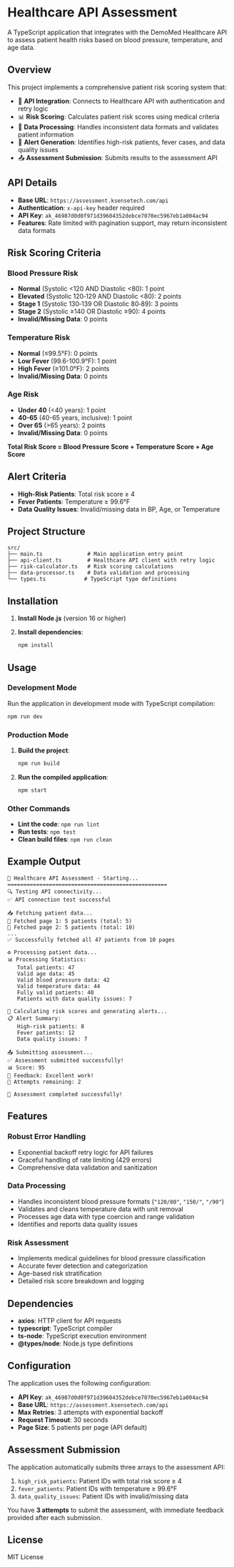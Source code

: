 # Healthcare API Assessment

A TypeScript application that integrates with the DemoMed Healthcare API to assess patient health risks based on blood pressure, temperature, and age data.

## Overview

This project implements a comprehensive patient risk scoring system that:

- 🔌 **API Integration**: Connects to Healthcare API with authentication and retry logic
- 📊 **Risk Scoring**: Calculates patient risk scores using medical criteria
- 🔧 **Data Processing**: Handles inconsistent data formats and validates patient information
- 🚨 **Alert Generation**: Identifies high-risk patients, fever cases, and data quality issues
- 📤 **Assessment Submission**: Submits results to the assessment API

## API Details

- **Base URL**: `https://assessment.ksensetech.com/api`
- **Authentication**: `x-api-key` header required
- **API Key**: `ak_46987d0d0f971d39604352debce7070ec5967eb1a004ac94`
- **Features**: Rate limited with pagination support, may return inconsistent data formats

## Risk Scoring Criteria

### Blood Pressure Risk
- **Normal** (Systolic <120 AND Diastolic <80): 1 point
- **Elevated** (Systolic 120‑129 AND Diastolic <80): 2 points
- **Stage 1** (Systolic 130‑139 OR Diastolic 80‑89): 3 points
- **Stage 2** (Systolic ≥140 OR Diastolic ≥90): 4 points
- **Invalid/Missing Data**: 0 points

### Temperature Risk
- **Normal** (≤99.5°F): 0 points
- **Low Fever** (99.6-100.9°F): 1 point
- **High Fever** (≥101.0°F): 2 points
- **Invalid/Missing Data**: 0 points

### Age Risk
- **Under 40** (<40 years): 1 point
- **40-65** (40-65 years, inclusive): 1 point
- **Over 65** (>65 years): 2 points
- **Invalid/Missing Data**: 0 points

**Total Risk Score = Blood Pressure Score + Temperature Score + Age Score**

## Alert Criteria

- **High-Risk Patients**: Total risk score ≥ 4
- **Fever Patients**: Temperature ≥ 99.6°F
- **Data Quality Issues**: Invalid/missing data in BP, Age, or Temperature

## Project Structure

```
src/
├── main.ts              # Main application entry point
├── api-client.ts        # Healthcare API client with retry logic
├── risk-calculator.ts   # Risk scoring calculations
├── data-processor.ts    # Data validation and processing
└── types.ts            # TypeScript type definitions
```

## Installation

1. **Install Node.js** (version 16 or higher)

2. **Install dependencies**:
   ```bash
   npm install
   ```

## Usage

### Development Mode
Run the application in development mode with TypeScript compilation:
```bash
npm run dev
```

### Production Mode
1. **Build the project**:
   ```bash
   npm run build
   ```

2. **Run the compiled application**:
   ```bash
   npm start
   ```

### Other Commands
- **Lint the code**: `npm run lint`
- **Run tests**: `npm test`
- **Clean build files**: `npm run clean`

## Example Output

```
🏥 Healthcare API Assessment - Starting...
==================================================
🔍 Testing API connectivity...
✅ API connection test successful

📥 Fetching patient data...
📄 Fetched page 1: 5 patients (total: 5)
📄 Fetched page 2: 5 patients (total: 10)
...
✅ Successfully fetched all 47 patients from 10 pages

⚙️ Processing patient data...
📊 Processing Statistics:
   Total patients: 47
   Valid age data: 45
   Valid blood pressure data: 42
   Valid temperature data: 44
   Fully valid patients: 40
   Patients with data quality issues: 7

🧮 Calculating risk scores and generating alerts...
📋 Alert Summary:
   High-risk patients: 8
   Fever patients: 12
   Data quality issues: 7

📤 Submitting assessment...
✅ Assessment submitted successfully!
📊 Score: 95
💬 Feedback: Excellent work!
🔄 Attempts remaining: 2

🎉 Assessment completed successfully!
```

## Features

### Robust Error Handling
- Exponential backoff retry logic for API failures
- Graceful handling of rate limiting (429 errors)
- Comprehensive data validation and sanitization

### Data Processing
- Handles inconsistent blood pressure formats (`"120/80"`, `"150/"`, `"/90"`)
- Validates and cleans temperature data with unit removal
- Processes age data with type coercion and range validation
- Identifies and reports data quality issues

### Risk Assessment
- Implements medical guidelines for blood pressure classification
- Accurate fever detection and categorization
- Age-based risk stratification
- Detailed risk score breakdown and logging

## Dependencies

- **axios**: HTTP client for API requests
- **typescript**: TypeScript compiler
- **ts-node**: TypeScript execution environment
- **@types/node**: Node.js type definitions

## Configuration

The application uses the following configuration:

- **API Key**: `ak_46987d0d0f971d39604352debce7070ec5967eb1a004ac94`
- **Base URL**: `https://assessment.ksensetech.com/api`
- **Max Retries**: 3 attempts with exponential backoff
- **Request Timeout**: 30 seconds
- **Page Size**: 5 patients per page (API default)

## Assessment Submission

The application automatically submits three arrays to the assessment API:

1. `high_risk_patients`: Patient IDs with total risk score ≥ 4
2. `fever_patients`: Patient IDs with temperature ≥ 99.6°F
3. `data_quality_issues`: Patient IDs with invalid/missing data

You have **3 attempts** to submit the assessment, with immediate feedback provided after each submission.

## License

MIT License
